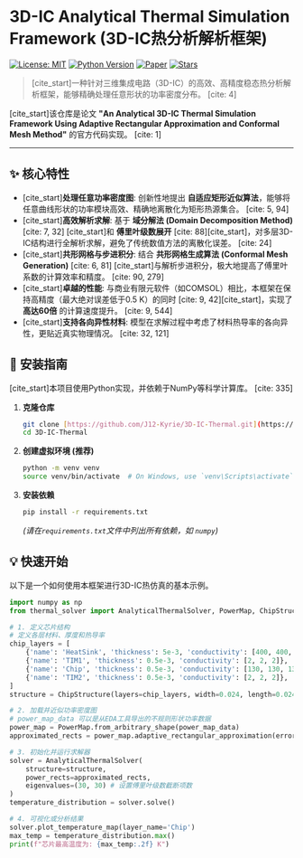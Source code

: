 # 3D-IC Analytical Thermal Simulation Framework (3D-IC热分析解析框架)

[![License: MIT](https://img.shields.io/badge/License-MIT-yellow.svg)](https://opensource.org/licenses/MIT)
[![Python Version](https://img.shields.io/badge/python-3.8%2B-blue.svg)](https://www.python.org/downloads/)
[![Paper](https://img.shields.io/badge/paper-TVLSI'25-b31b1b.svg)](https://ieeexplore.ieee.org/xpl/RecentIssue.jsp?punumber=9444)
[![Stars](https://img.shields.io/github/stars/J12-Kyrie/3D-IC-Thermal?style=social)](https://github.com/J12-Kyrie/3D-IC-Thermal/stargazers)

> [cite_start]一种针对三维集成电路（3D-IC）的高效、高精度稳态热分析解析框架，能够精确处理任意形状的功率密度分布。 [cite: 4]

[cite_start]该仓库是论文 **"An Analytical 3D-IC Thermal Simulation Framework Using Adaptive Rectangular Approximation and Conformal Mesh Method"** 的官方代码实现。 [cite: 1]

---

## ✨ 核心特性

* [cite_start]**处理任意功率密度图**: 创新性地提出 **自适应矩形近似算法**，能够将任意曲线形状的功率模块高效、精确地离散化为矩形热源集合。 [cite: 5, 94]
* [cite_start]**高效解析求解**: 基于 **域分解法 (Domain Decomposition Method)** [cite: 7, 32] [cite_start]和 **傅里叶级数展开** [cite: 88][cite_start]，对多层3D-IC结构进行全解析求解，避免了传统数值方法的离散化误差。 [cite: 24]
* [cite_start]**共形网格与步进积分**: 结合 **共形网格生成算法 (Conformal Mesh Generation)** [cite: 6, 81] [cite_start]与解析步进积分，极大地提高了傅里叶系数的计算效率和精度。 [cite: 90, 279]
* [cite_start]**卓越的性能**: 与商业有限元软件（如COMSOL）相比，本框架在保持高精度（最大绝对误差低于0.5 K）的同时 [cite: 9, 42][cite_start]，实现了 **高达60倍** 的计算速度提升。 [cite: 9, 544]
* [cite_start]**支持各向异性材料**: 模型在求解过程中考虑了材料热导率的各向异性，更贴近真实物理情况。 [cite: 32, 121]

## 🚀 安装指南

[cite_start]本项目使用Python实现，并依赖于NumPy等科学计算库。 [cite: 335]

1.  **克隆仓库**
    ```bash
    git clone [https://github.com/J12-Kyrie/3D-IC-Thermal.git](https://github.com/J12-Kyrie/3D-IC-Thermal.git)
    cd 3D-IC-Thermal
    ```

2.  **创建虚拟环境 (推荐)**
    ```bash
    python -m venv venv
    source venv/bin/activate  # On Windows, use `venv\Scripts\activate`
    ```

3.  **安装依赖**
    ```bash
    pip install -r requirements.txt
    ```
    *(请在`requirements.txt`文件中列出所有依赖，如 `numpy`)*

## 💡 快速开始

以下是一个如何使用本框架进行3D-IC热仿真的基本示例。

```python
import numpy as np
from thermal_solver import AnalyticalThermalSolver, PowerMap, ChipStructure

# 1. 定义芯片结构
# 定义各层材料、厚度和热导率
chip_layers = [
    {'name': 'HeatSink', 'thickness': 5e-3, 'conductivity': [400, 400, 400]},
    {'name': 'TIM1', 'thickness': 0.5e-3, 'conductivity': [2, 2, 2]},
    {'name': 'Chip', 'thickness': 0.5e-3, 'conductivity': [130, 130, 130]},
    {'name': 'TIM2', 'thickness': 0.5e-3, 'conductivity': [2, 2, 2]},
]
structure = ChipStructure(layers=chip_layers, width=0.024, length=0.024)

# 2. 加载并近似功率密度图
# power_map_data 可以是从EDA工具导出的不规则形状功率数据
power_map = PowerMap.from_arbitrary_shape(power_map_data)
approximated_rects = power_map.adaptive_rectangular_approximation(error_threshold=6e-10)

# 3. 初始化并运行求解器
solver = AnalyticalThermalSolver(
    structure=structure,
    power_rects=approximated_rects,
    eigenvalues=(30, 30) # 设置傅里叶级数截断项数
)
temperature_distribution = solver.solve()

# 4. 可视化或分析结果
solver.plot_temperature_map(layer_name='Chip')
max_temp = temperature_distribution.max()
print(f"芯片最高温度为: {max_temp:.2f} K")
